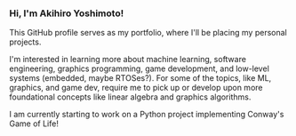 ### Hi, I'm Akihiro Yoshimoto!
This GitHub profile serves as my portfolio, where I'll be placing my personal projects.

I'm interested in learning more about machine learning, software engineering, graphics programming, game development, and low-level systems (embedded, maybe RTOSes?).
For some of the topics, like ML, graphics, and game dev, require me to pick up or develop upon more foundational concepts like linear algebra and graphics algorithms.

I am currently starting to work on a Python project implementing Conway's Game of Life!
